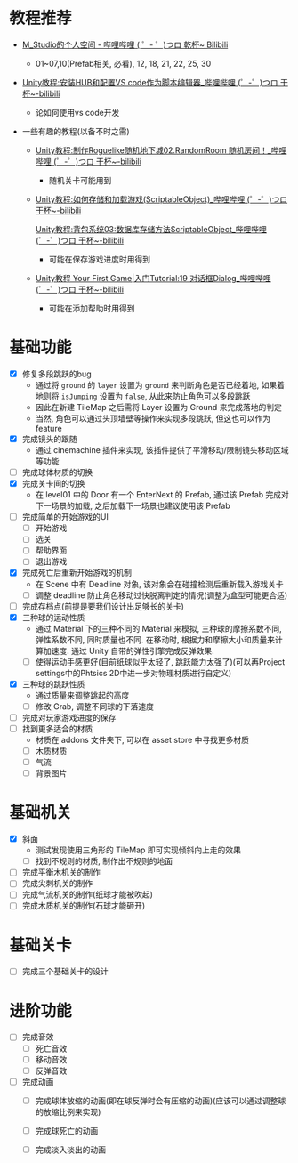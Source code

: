 # 教程推荐

- [M_Studio的个人空间 - 哔哩哔哩 ( ゜- ゜)つロ 乾杯~ Bilibili](https://space.bilibili.com/370283072/channel/detail?cid=85776)

  - 01~07,10(Prefab相关, 必看), 12, 18, 21, 22, 25, 30

- [Unity教程:安装HUB和配置VS code作为脚本编辑器_哔哩哔哩 (゜-゜)つロ 干杯~-bilibili](https://www.bilibili.com/video/BV19741167zU)

  - 论如何使用vs code开发

- 一些有趣的教程(以备不时之需)

  - [Unity教程:制作Roguelike随机地下城02.RandomRoom 随机房间！_哔哩哔哩 (゜-゜)つロ 干杯~-bilibili](https://www.bilibili.com/video/BV197411B7Ne)

    - 随机关卡可能用到

  - [Unity教程:如何存储和加载游戏(ScriptableObject)_哔哩哔哩 (゜-゜)つロ 干杯~-bilibili](https://www.bilibili.com/video/BV1CJ41157DR)

    [Unity教程:背包系统03:数据库存储方法ScriptableObject_哔哩哔哩 (゜-゜)つロ 干杯~-bilibili](https://www.bilibili.com/video/BV1LJ411X78s)

    - 可能在保存游戏进度时用得到

  - [Unity教程 Your First Game|入门Tutorial:19 对话框Dialog_哔哩哔哩 (゜-゜)つロ 干杯~-bilibili](https://www.bilibili.com/video/BV1b4411y7yq)

    - 可能在添加帮助时用得到

# 基础功能

- [x] 修复多段跳跃的bug
  - 通过将 `ground` 的 `layer` 设置为 `ground` 来判断角色是否已经着地, 如果着地则将 `isJumping` 设置为 `false`, 从此来防止角色可以多段跳跃
  - 因此在新建 TileMap 之后需将 Layer 设置为 Ground 来完成落地的判定
  - 当然, 角色可以通过头顶墙壁等操作来实现多段跳跃, 但这也可以作为 feature
- [x] 完成镜头的跟随
  - 通过 cinemachine 插件来实现, 该插件提供了平滑移动/限制镜头移动区域等功能
- [ ] 完成球体材质的切换
- [x] 完成关卡间的切换
  - 在 level01 中的 Door 有一个 EnterNext 的 Prefab, 通过该 Prefab 完成对下一场景的加载, 之后加载下一场景也建议使用该 Prefab
- [ ] 完成简单的开始游戏的UI
  - [ ] 开始游戏
  - [ ] 选关
  - [ ] 帮助界面
  - [ ] 退出游戏
- [x] 完成死亡后重新开始游戏的机制
  - 在 Scene 中有 Deadline 对象, 该对象会在碰撞检测后重新载入游戏关卡
  - [ ] 调整 deadline 防止角色移动过快脱离判定的情况(调整为盒型可能更合适)
- [ ] 完成存档点(前提是要我们设计出足够长的关卡)
- [x] 三种球的运动性质
  - 通过 Material 下的三种不同的 Material 来模拟, 三种球的摩擦系数不同, 弹性系数不同, 同时质量也不同. 在移动时, 根据力和摩擦大小和质量来计算加速度. 通过 Unity 自带的弹性引擎完成反弹效果.
  - [ ] 使得运动手感更好(目前纸球似乎太轻了, 跳跃能力太强了)(可以再Project settings中的Phtsics 2D中进一步对物理材质进行自定义)
- [x] 三种球的跳跃性质
  - 通过质量来调整跳起的高度
  - [ ] 修改 Grab, 调整不同球的下落速度
- [ ] 完成对玩家游戏进度的保存
- [ ] 找到更多适合的材质
  - 材质在 addons 文件夹下, 可以在 asset store 中寻找更多材质
  - [ ] 木质材质
  - [ ] 气流
  - [ ] 背景图片

# 基础机关

- [x] 斜面
  - 测试发现使用三角形的 TileMap 即可实现倾斜向上走的效果
  - [ ] 找到不规则的材质, 制作出不规则的地面
- [ ] 完成平衡木机关的制作
- [ ] 完成尖刺机关的制作
- [ ] 完成气流机关的制作(纸球才能被吹起)
- [ ] 完成木质机关的制作(石球才能砸开)

# 基础关卡

- [ ] 完成三个基础关卡的设计

# 进阶功能

- [ ] 完成音效
  - [ ] 死亡音效
  - [ ] 移动音效
  - [ ] 反弹音效
- [ ] 完成动画
  - [ ] 完成球体放缩的动画(即在球反弹时会有压缩的动画)(应该可以通过调整球的放缩比例来实现)
  - [ ] 完成球死亡的动画
  - [ ] 完成淡入淡出的动画



